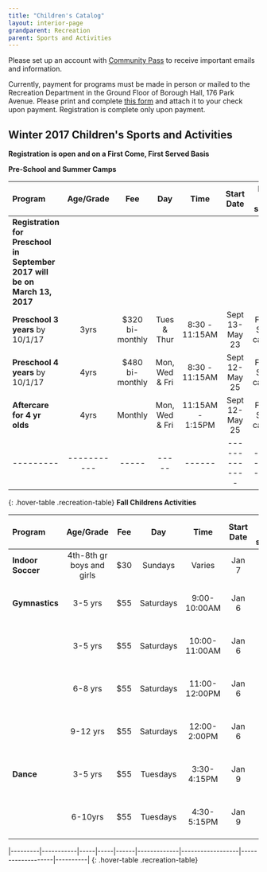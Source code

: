 ```yaml
---
title: "Children's Catalog"
layout: interior-page
grandparent: Recreation
parent: Sports and Activities
---
```

 
Please set up an account with [Community Pass](https://register.communitypass.net/reg/login.cfm?D%3CN%21%2E%22_W%22F%299SZWV%5C%21%3DHNW%3BR%3AZQI%2F79%2CKX03%3DBIP%27B%5EF%25U99%2B) to receive important emails and information. 

Currently, payment for programs must be made in person or mailed to the Recreation Department in the Ground Floor of Borough Hall, 176 Park Avenue.  Please print and complete [this form](https://storage.googleapis.com/static.rutherford-nj.com/recreation/Recreation_ProgramRegistration.pdf) and attach it to your check upon payment. Registration is complete only upon payment.

## Winter 2017 Children's Sports and Activities
**Registration is open and on a First Come, First Served Basis**

**Pre-School and Summer Camps**

| Program | Age/Grade | Fee |	Day | Time | Start Date |	Dates no session | Number of classes | Location |
|:--------|:---------:|:---:|:---:|:----:|:-------------:|:----------------:|:-----------------:|:--------:|
|	**Registration for Preschool in September 2017 will be on March 13, 2017**		|  |  |  |  |  |  |  |  |
| **Preschool 3 years** by 10/1/17 | 3yrs | $320 bi-monthly | Tues & Thur | 8:30 - 11:15AM | Sept 13-May 23 | Follows School calendar | | Tamblyn Field Civic Center |
| **Preschool 4 years** by 10/1/17 | 4yrs | $480 bi-monthly | Mon, Wed & Fri | 8:30 - 11:15AM | Sept 12-May 25 | Follows School calendar | | Tamblyn Field Civic Center |
| **Aftercare for 4 yr olds** | 4yrs | Monthly | Mon, Wed & Fri | 11:15AM - 1:15PM | Sept 12-May 25 | Follows School calendar | | Tamblyn Field Civic Center |
|---------|-----------|-----|-----|------|-------------|------------------|-------------------|----------|
{: .hover-table .recreation-table}
**Fall Childrens Activities**

| Program | Age/Grade | Fee |	Day | Time | Start Date |	Dates no session | Number of classes | Location |
|:--------|:---------:|:---:|:---:|:----:|:-------------:|:----------------:|:-----------------:|:--------:|
| **Indoor Soccer** | 4th-8th gr boys and girls | $30 | Sundays | Varies | Jan 7 |    | 8 | Lincoln School Gym |
| **Gymnastics** | 3-5 yrs | $55 | Saturdays | 9:00-10:00AM | Jan 6 |    | 8 | Tamblyn Field Civic Center |
|                | 3-5 yrs | $55 | Saturdays | 10:00-11:00AM| Jan 6 |    | 8 | Tamblyn Field Civic Center |
|                | 6-8 yrs | $55 | Saturdays | 11:00-12:00PM| Jan 6 |    | 8 | Tamblyn Field Civic Center |
|                | 9-12 yrs | $55 | Saturdays | 12:00-2:00PM| Jan 6 |    | 8 | Tamblyn Field Civic Center 
| **Dance**  | 3-5 yrs | $55 | Tuesdays | 3:30-4:15PM | Jan 9 |    | 8 | Tamblyn Field Civic Center |
|            | 6-10yrs | $55 | Tuesdays | 4:30-5:15PM | Jan 9 |    | 8 | Tamblyn Field Civic Center |

|---------|-----------|-----|-----|------|-------------|------------------|-------------------|----------|
{: .hover-table .recreation-table}





